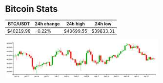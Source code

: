 # Bitcoin Stats

BTC/USDT|24h change|24h high|24h low|
|---|---|---|---|
|$40219.98|-0.22%|$40699.55|$39833.31|

<img src="./chart.svg">
